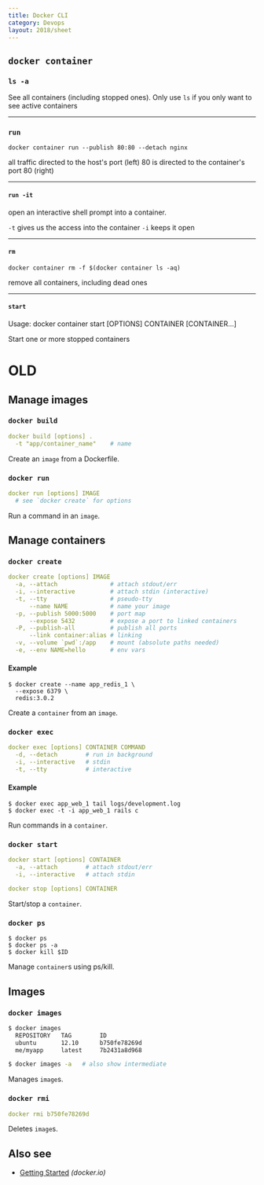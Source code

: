 ```yaml
---
title: Docker CLI
category: Devops
layout: 2018/sheet
---
```


## `docker container`

### `ls -a`

See all containers (including stopped ones). Only use `ls` if you only want to see active containers

-----

### `run`

`docker container run --publish 80:80 --detach nginx`

all traffic directed to the host's port (left) 80 is directed to the container's port 80 (right)

-----

#### `run -it`

open an interactive shell prompt into a container.

`-t` gives us the access into the container
`-i` keeps it open

-----

#### `rm`

`docker container rm -f $(docker container ls -aq)`

remove all containers, including dead ones

-----

#### `start`

Usage:	docker container start [OPTIONS] CONTAINER [CONTAINER...]

Start one or more stopped containers

























# OLD


Manage images
-------------

### `docker build`

```yml
docker build [options] .
  -t "app/container_name"    # name
```

Create an `image` from a Dockerfile.


### `docker run`

```yml
docker run [options] IMAGE
  # see `docker create` for options
```

Run a command in an `image`.

Manage containers
-----------------

### `docker create`

```yml
docker create [options] IMAGE
  -a, --attach               # attach stdout/err
  -i, --interactive          # attach stdin (interactive)
  -t, --tty                  # pseudo-tty
      --name NAME            # name your image
  -p, --publish 5000:5000    # port map
      --expose 5432          # expose a port to linked containers
  -P, --publish-all          # publish all ports
      --link container:alias # linking
  -v, --volume `pwd`:/app    # mount (absolute paths needed)
  -e, --env NAME=hello       # env vars
```

#### Example

```
$ docker create --name app_redis_1 \
  --expose 6379 \
  redis:3.0.2
```

Create a `container` from an `image`.

### `docker exec`

```yml
docker exec [options] CONTAINER COMMAND
  -d, --detach        # run in background
  -i, --interactive   # stdin
  -t, --tty           # interactive
```

#### Example

```
$ docker exec app_web_1 tail logs/development.log
$ docker exec -t -i app_web_1 rails c
```

Run commands in a `container`.


### `docker start`

```yml
docker start [options] CONTAINER
  -a, --attach        # attach stdout/err
  -i, --interactive   # attach stdin

docker stop [options] CONTAINER
```

Start/stop a `container`.


### `docker ps`

```
$ docker ps
$ docker ps -a
$ docker kill $ID
```

Manage `container`s using ps/kill.

Images
------

### `docker images`

```sh
$ docker images
  REPOSITORY   TAG        ID
  ubuntu       12.10      b750fe78269d
  me/myapp     latest     7b2431a8d968
```

```sh
$ docker images -a   # also show intermediate
```

Manages `image`s.

### `docker rmi`

```yml
docker rmi b750fe78269d
```

Deletes `image`s.

Also see
--------

 * [Getting Started](http://www.docker.io/gettingstarted/) _(docker.io)_
